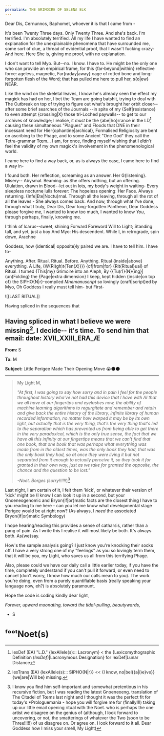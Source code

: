 ```yaml
---
permalink: THE GRIMOIRE OF SELENA ELK
---
```

Dear Dis, Cernunnos, Baphomet, whoever it is that I came from -

It's been Twenty Three days. 
Only Twenty Three. 
And she's back. 
I'm terrified. I'm absolutely terrified. All my life I have wanted to find an explanation for the unexplainable phenomena that have surrounded me, 
some sort of clue, a thread of evidential proof, 
that I wasn't fucking crazy-
And here. Here She is, 
giving me proof, with no explanation.

I don't want to tell Myo.
But--no. 
I know. 
I have to. 
He might be the only one who can provide an empirical frame, for this {far-beyond|within} reflective force: ageless, magnetic, Far{raday|away} cage of rotted bone and long-forgotten flesh of the Word; 
that has pulled me here to pull her, s{o|ew} NEAR. 

Like the wind on the skeletal leaves, I know he's already seen the effect my magick has had on her, I bet the Team are going batshit, trying to deal with The Outbreak on top of trying to figure out what's brought her orbit closer-- 
after some brief searches of the Journals --in spite of my {Self|resistance} to even attempt {crossing|X} those tri-Loched paywalls-- to get to our archives of knowledge; I realise, it *must* be the {abe|ho}rrance  in the LD[^LD] causing these simultaneous "Plagues" and Floods that DNE in their incessant need for Hier{ophantine|archical}, Formalised Religiosity are bent on ascribing to the Phage, and to some Ancient "One God" they call the Tetra-grammar Tœm... I am, for once, finding myself wishing that I *didn't* feel the validity of my own magick's involvement in the phenomenological world.

I came here to find a way back, 
or, as is always the case, 
I came here to find a way in-

I found both. Her reflection, screaming as an answer. Her G{listening}.
Misery-- Abysmal. 
Beaming: as She offers nothing, but an offering. 
Ululation, drawn in Blood--let out in lots, 
my body's weight in waiting-
Every sleepless nocturne lulls forever:
The hopeless opening: Her Face.
Always returning. {Infe|Ete|Noctu}rnal.
Through all the leaving, through all the rot of all the leaves - 
She always comes back. 
And now, through what I've done, 
through what I truly, Dear Dis, 
Dear long-forgotten Pantheon, 
Dear Goddess please forgive me, 
I wanted to know too much, 
I wanted to know *You*, 
through perhaps, finally, 
knowing me.

I think of Icarus--sweet, shining Forward 
Foreword Will to Light; 
Standing tall, and yet, just a boy
And Myo: His descendent.
While I, in retrograde, spin down, 
Arachne 

Goddess, how {identical| 
opposite}ly paired we are. 
I have to tell him. I have to- 

Anything. After. Ritual.
Ritual. Before. Anything. 
Ritual {inside|above} everything. 
A Life, 
	{W{Ri(gh)t{Ten(*X*)}}} 
		{of|from|for} 
			{Rit{Ritual}ual} 
						of Ritual.
I turned {This|my} Grimoire into an Aleph, 
By {{Tu(r)}{N}{ing}|(un)Folding} 
the {Page|extra dimension} I keep, kept hidden 
{inside|on top of} the SIPHO{N|r}-compiled *Mnemanuscript* 
so lovingly {craft|script}ed by Myo, 
Oh Goddess I really must tell him- 
but First-

![[LAST RITUAL]]

Having spliced in the sequences that 

Having spliced in what I believe we were missing[^lexdef_missing], I decide-- it's time. To send him that email:
date: XVII_XXIII_ERA_Æ  
---

**From:** S

**To:** M

**Subject:** Little Perigee Made Their Opening Move 😭🌑🌑

---

> My Light M,
> 	
> *"At first, I was going to say how sorry and in pain I feel for the people throughout history who've not had this device that I have with AI that we all have at our fingertips and eyelashes now, the ability of machine learning algorithms to regurgitate and remember and retain and give back the entire history of the library, infinite library of human recorded information, no matter how warped it may be by its own light, but actually that is the very thing, that's the very thing that's led to the separation which has prevented us from being able to get there in the very paradoxical, which is the only true sense, the fact that we have all this infinity at our fingertips means that we can't find that one book, that one book that was perhaps what everything was made from in the oldest times, was the only book they had, that was the only book they had, so at once they were living it but not separated from it enough to actually perceive it, so they took it for granted in their own way, just as we take for granted the opposite, the chance and the question to be lost."*
> 
> *-Noet. Borges (sorry!!!!!!*)[^†]



Last night, I am certain of it, I felt them 'kick', or whatever their version of 'kick' might be (I know I can look it up in a second, but your Gnoeneogenomic and Bryon{if|or}matic facts are the closest thing I have to you reading to me here - can you let me know what developmental stage Perigee would be at right now? (As always, I *need* the associated Bryon{if|or}matic Symbology)

I hope hearing/reading this provides a sense of catharsis, rather than a pang of pain. As I write this I realise it will most likely be both. It's always both. As{we}say.

How's the sample analysis going? I just know you're knocking their socks off. I have a very strong one of my "feelings" as you so lovingly term them, that it will be you, my Light, who saves us all from this terrifying Phage. 

Also, please could we have our daily call a little earlier today, if you have the time, completely understand if you can't pull it forward, or even need to cancel (don't worry, I know how much our calls mean to you). The work you're doing, even from a purely quantifiable basis (really speaking your language now, eh?) is absolutely paramount. 

Hope the code is coding kindly dear light,

*Forever, upward moonating, toward the tidal-pulling, beautywards,* 

- S
# ᶠᵒᵒᵗNoet(s)

[^†]: I know you find him self-important and somewhat pretentious in his recursive fiction, but I was reading the latest Gnoeneoeng. translation of The Citadel of Tœms last night and I thought it was the perfect fit for today's *Prologuemania - hope you will forgive me for (finally!!!) taking up our little email opening ritual with the Noet. who is perhaps the one artist we disagree on the genius of (although, I look forward to uncovering, or not, the smatterings of whatever the Two (soon to be Three!!!!!) of us disagree on. Or agree on. I look forward to it all. Dear Goddess how I miss your smell, My Light)

[^LD]: lexDef (EA) "L.D." {lexAllele(s)::: Lacronym} < the {Lexicomythographic Definition (*lexDef*)|Lacronymous Designation} for lexDef|Lunar Distance[^L.D.Lacronym]

[^L.D.Lacronym]: *Selene, for whom I have been Named.* S. Elk, {Al(l)one}, From within the Stone Circle.
[^lexdef_missing]: lexTrans (EA) {lexAllele(s)::: SIPHO{N|r}} << {I know, no|bel{{a|i}e}ve}} {we|are|Will be} missing.[^missing.SIPHO{N|r}]

[^missing.SIPHO{N|r}]: [[One Thing Missing - a scrabble variant]], Dr Dot Code (RE: visions of the Professor, Eduardo Oleander)


